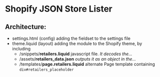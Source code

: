 # Shopify JSON Store Lister

## Architecture: 
* settings.html (config) adding the fieldset to the settings file
* theme.liquid (layout) adding the module to the Shopify theme, by including
  * /snippets/__retailers.liquid__ javascript file. _It decodes the..._
  * /assets/__retailers_data.json__ _outputs it as an object in the..._
  * /templates/__page.retailers.liquid__ 	 alternate Page template containing `div#retailers_placeholder`
